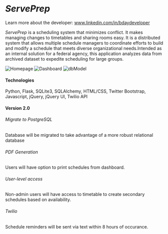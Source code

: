 *ServePrep*
===========
Learn more about the developer: www.linkedin.com/in/bdaydeveloper

*ServePrep* is a scheduling system that minimizes conflict. It makes managing changes to timetables and sharing rooms easy. It is a distributed system that allows multiple schedule managers to coordinate efforts to build and modify a schedule that meets diverse organizational needs.Intended as an internal solution for a federal agency, this application analyzes data from archived dataset to expedite scheduling for large groups.

![Homepage](/img/Homepage.png)
![Dashboard](/img/Dashboard.png)
![dbModel](/img/nccc_model.png)

#### Technologies
Python, Flask, SQLite3, SQLAlchemy,
HTML/CSS, Twitter Bootstrap,
Javascript, jQuery, jQuery UI,
Twilio API

#### Version 2.0

###### Migrate to PostgreSQL
Database will be migrated to take advantage of a more robust relational database

###### PDF Generation
Users will have option to print schedules from dashboard.

###### User-level access
Non-admin users will have access to timetable to create secondary schedules based on availability.    

###### Twilio 
Schedule reminders will be sent via text within 8 hours of occurance.
